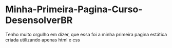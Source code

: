# Minha-Primeira-Pagina-Curso-DesensolverBR
Tenho muito orgulho em dizer, que essa foi a minha primeira pagina estática criada utilizando apenas html e css
